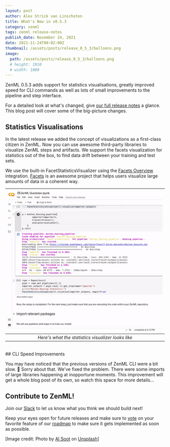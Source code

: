 ```yaml
---
layout: post
author: Alex Strick van Linschoten
title: What's New in v0.5.3
category: zenml
tags: zenml release-notes
publish_date: November 24, 2021
date: 2021-11-24T00:02:00Z
thumbnail: /assets/posts/release_0_5_3/balloons.png
image:
  path: /assets/posts/release_0_5_3/balloons.png
  # height: 1910
  # width: 1000
---
```


ZenML 0.5.3 adds support for statistics visualisations, greatly improved speed for CLI commands as well as lots of small improvements to the pipeline and step interface.

For a detailed look at what's changed, give [our full release notes](https://github.com/zenml-io/zenml/releases/tag/0.5.3) a glance. This blog post will cover some of the big-picture changes.

## Statistics Visualisations

In the latest release we added the concept of visualizations as a first-class citizen in ZenML. Now you can use awesome third-party libraries to visualize ZenML steps and artifacts. We support the facets visualization for statistics out of the box, to find data drift between your training and test sets.

We use the built-in FacetStatisticsVisualizer using the [Facets Overview](https://pypi.org/project/facets-overview/) integration. [Facets](https://pair-code.github.io/facets/) is an awesome project that helps users visualize large amounts of data in a coherent way.

| ![Here's what the statistics visualizer looks like](../assets/posts/release_0_5_3/stats.gif) |
|:--:|
| *Here's what the statistics visualizer looks like* |

<br>
## CLI Speed Improvements

You may have noticed that the previous versions of ZenML CLI were a bit slow. 😬 Sorry about that. We've fixed the problem. There were some imports of large libraries happening at inopportune moments. This improvement will get a whole blog post of its own, so watch this space for more details…

## Contribute to ZenML!

Join our [Slack](https://zenml.io/slack-invite/) to let us know what you think we should build next!

Keep your eyes open for future releases and make sure to [vote](https://github.com/zenml-io/zenml/discussions/categories/roadmap) on your favorite feature of our [roadmap](https://zenml.io/roadmap) to make sure it gets implemented as soon as possible.

[Image credit: Photo by [Al Soot](https://unsplash.com/@anspchee?utm_source=unsplash&utm_medium=referral&utm_content=creditCopyText) on [Unsplash](https://unsplash.com/images/things/balloon?utm_source=unsplash&utm_medium=referral&utm_content=creditCopyText)]